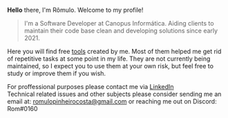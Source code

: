 <b>Hello</b> there, I'm Rômulo. Welcome to my profile! 
> 
> I'm a Software Developer at Canopus Informática. Aiding clients to maintain their code base clean and developing solutions since early 2021. 
> 
Here you will find free [tools](https://github.com/PinheiroCosta/MyScripts) created by me. Most of them helped me get rid of repetitive tasks at some point in my life. They are not currently being maintained, so I expect you to use them at your own risk, but feel free to study or improve them if you wish. 

For proffessional purposes please contact me via [LinkedIn](https://www.linkedin.com/in/pinheirocosta/)  
Technical related issues and other subjects please consider sending me an email at: romulopinheirocosta@gmail.com or reaching me out on Discord: Rom#0160
